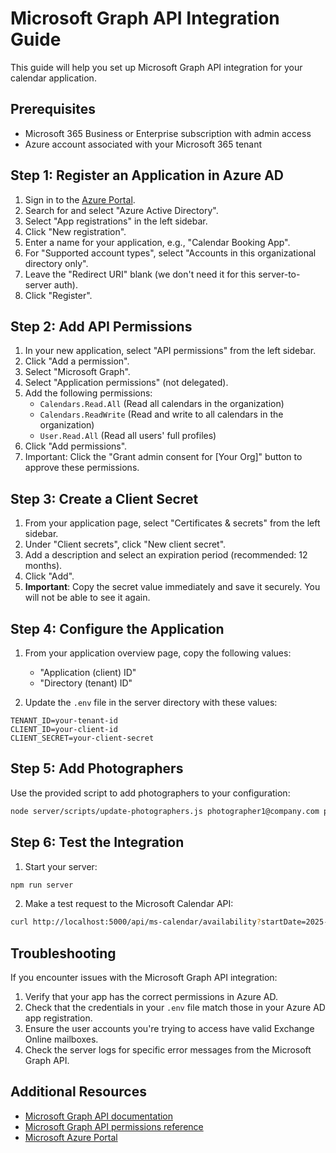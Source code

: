 # Microsoft Graph API Integration Guide

This guide will help you set up Microsoft Graph API integration for your calendar application.

## Prerequisites

- Microsoft 365 Business or Enterprise subscription with admin access
- Azure account associated with your Microsoft 365 tenant

## Step 1: Register an Application in Azure AD

1. Sign in to the [Azure Portal](https://portal.azure.com/).
2. Search for and select "Azure Active Directory".
3. Select "App registrations" in the left sidebar.
4. Click "New registration".
5. Enter a name for your application, e.g., "Calendar Booking App".
6. For "Supported account types", select "Accounts in this organizational directory only".
7. Leave the "Redirect URI" blank (we don't need it for this server-to-server auth).
8. Click "Register".

## Step 2: Add API Permissions

1. In your new application, select "API permissions" from the left sidebar.
2. Click "Add a permission".
3. Select "Microsoft Graph".
4. Select "Application permissions" (not delegated).
5. Add the following permissions:
   - `Calendars.Read.All` (Read all calendars in the organization)
   - `Calendars.ReadWrite` (Read and write to all calendars in the organization)
   - `User.Read.All` (Read all users' full profiles)
6. Click "Add permissions".
7. Important: Click the "Grant admin consent for [Your Org]" button to approve these permissions.

## Step 3: Create a Client Secret

1. From your application page, select "Certificates & secrets" from the left sidebar.
2. Under "Client secrets", click "New client secret".
3. Add a description and select an expiration period (recommended: 12 months).
4. Click "Add".
5. **Important**: Copy the secret value immediately and save it securely. You will not be able to see it again.

## Step 4: Configure the Application

1. From your application overview page, copy the following values:
   - "Application (client) ID"
   - "Directory (tenant) ID"

2. Update the `.env` file in the server directory with these values:

```
TENANT_ID=your-tenant-id
CLIENT_ID=your-client-id
CLIENT_SECRET=your-client-secret
```

## Step 5: Add Photographers

Use the provided script to add photographers to your configuration:

```bash
node server/scripts/update-photographers.js photographer1@company.com photographer2@company.com
```

## Step 6: Test the Integration

1. Start your server:
```bash
npm run server
```

2. Make a test request to the Microsoft Calendar API:
```bash
curl http://localhost:5000/api/ms-calendar/availability?startDate=2025-05-10&endDate=2025-05-11
```

## Troubleshooting

If you encounter issues with the Microsoft Graph API integration:

1. Verify that your app has the correct permissions in Azure AD.
2. Check that the credentials in your `.env` file match those in your Azure AD app registration.
3. Ensure the user accounts you're trying to access have valid Exchange Online mailboxes.
4. Check the server logs for specific error messages from the Microsoft Graph API.

## Additional Resources

- [Microsoft Graph API documentation](https://docs.microsoft.com/en-us/graph/overview)
- [Microsoft Graph API permissions reference](https://docs.microsoft.com/en-us/graph/permissions-reference)
- [Microsoft Azure Portal](https://portal.azure.com/) 